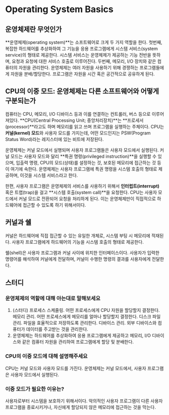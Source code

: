 # Operating System Basics

## 운영체제란 무엇인가

**운영체제(operating system)**는 소프트웨어로 크게 두 가지 역할을 한다. 첫번째, 복잡한 하드웨어를 추상화하여 그 기능을 응용 프로그램에게 시스템 서비스(system service)의 형태로 제공한다. 시스템 서비스는 운영체제가 제공하는 기능 전반을 뜻하며, 요청과 요청에 대한 서비스 호출로 이루어진다. 두번째, 메모리, I/O 장치와 같은 컴퓨터의 자원을 관리한다. 운영체제는 여러 자원을 사용하기 위해 경쟁하는 프로그램들에게 자원을 분배/할당한다. 프로그램은 자원을 시간 혹은 공간적으로 공유하게 된다.



## CPU의 이중 모드: 운영체제는 다른 소프트웨어와 어떻게 구분되는가

컴퓨터는 CPU, 메모리, I/O 디바이스 등과 이를 연결하는 컨트롤러, 버스 등으로 이루어져있다. **CPU(Central Processing Unit; 중앙처리장치)**는 **프로세서(processor)**라고도 하며 메모리를 읽고 쓰며 프로그램을 실행하는 주체이다. CPU는 **커널(kernel) 모드**와 사용자 모드를 가지는데, 어떤 모드인지는 PSW(Program Status Word)라는 레지스터에 있는 비트에 저장된다. 

운영체제는 커널 모드에서 실행되며 사용자 프로그램들은 사용자 모드에서 실행된다. 커널 모드는 사용자 모드와 달리 **특권 명령(privileged instruction)**을 실행할 수 있으며, 입출력 명령, CPU의 모드(상태)를 설정하는 것, 보호된 메모리에 접근하는 것 등이 여기에 속한다. 운영체제는 사용자 프로그램에 특권 명령을 시스템 호출의 형태로 제공하며, 이것을 시스템 서비스라고 한다.

한편, 사용자 프로그램은 운영체제의 서비스를 사용하기 위해서 **인터럽트(interrupt)** 혹은 트랩(trap)을 걸고 **시스템 호출(system call)**을 요청한다. CPU는 사용자 모드에서 커널 모드로 전환되어 요청을 처리하게 된다. 이는 운영체제만이 직접적으로 하드웨어에 접근할 수 있도록 하기 위해서이다.



## 커널과 쉘

커널은 하드웨어에 직접 접근할 수 있는 유일한 개체로, 시스템 부팅 시 메모리에 적재된다. 사용자 프로그램에게 하드웨어의 기능을 시스템 호출의 형태로 제공한다.

쉘(shell)은 사용자 프로그램과 커널 사이에 위치한 인터페이스이다. 사용자가 입력한 명령어를 해석하여 커널에게 전달하며, 커널이 수행한 명령의 결과를 사용자에게 전달한다.



## 스터디

### 운영체제의 역할에 대해 아는대로 말해보세요

1. (스터디) 프로세스 스케줄링. 어떤 프로세스에게 CPU 자원을 할당할지 결정한다. 메모리 관리. 어떤 프로세스에게 메모리를 얼마나 할당할지 결정한다. 디스크 파일 관리. 파일을 효율적으로 저장하도록 관리한다. 디바이스 관리. 외부 디바이스와 컴퓨터가 데이터를 주고받는 것을 관리한다.
2. 운영체제는 하드웨어를 추상화하여 응용 프로그램에게 제공하고 메모리, I/O 디바이스와 같은 컴퓨터 자원을 관리하여 프로그램에게 할당 및 분배한다.

### CPU의 이중 모드에 대해 설명해주세요

CPU는 커널 모드와 사용자 모드를 가진다. 운영체제는 커널 모드에서, 사용자 프로그램은 사용자 모드에서 실행된다.

### 이중 모드가 필요한 이유는?

사용자로부터 시스템을 보호하기 위해서이다. 악의적인 사용자 프로그램이 다른 사용자 프로그램을 종료시키거나, 자신에게 할당되지 않은 메모리에 접근하는 것을 막는다.